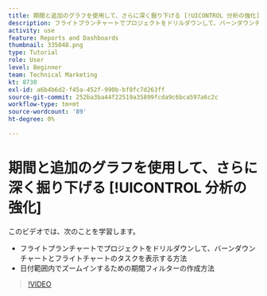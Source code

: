 ```yaml
---
title: 期間と追加のグラフを使用して、さらに深く掘り下げる [!UICONTROL 分析の強化]
description: フライトプランチャートでプロジェクトをドリルダウンして、バーンダウンチャートとフライトチャートのタスクをWorkfrontに表示する方法を説明します。
activity: use
feature: Reports and Dashboards
thumbnail: 335048.png
type: Tutorial
role: User
level: Beginner
team: Technical Marketing
kt: 8730
exl-id: a6b4b6d2-f45a-452f-990b-bf8fc7d263ff
source-git-commit: 252ba3ba44f22519a35899fcda9c6bca597a6c2c
workflow-type: tm+mt
source-wordcount: '89'
ht-degree: 0%

---
```


# 期間と追加のグラフを使用して、さらに深く掘り下げる [!UICONTROL 分析の強化]

このビデオでは、次のことを学習します。

* フライトプランチャートでプロジェクトをドリルダウンして、バーンダウンチャートとフライトチャートのタスクを表示する方法
* 日付範囲内でズームインするための期間フィルターの作成方法

>[!VIDEO](https://video.tv.adobe.com/v/335048/?quality=12)
